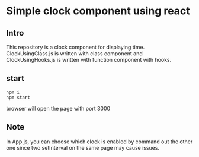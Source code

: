 # Simple clock component using react

## Intro

This repository is a clock component for displaying time. ClockUsingClass.js is written with class component and ClockUsingHooks.js is written with function component with hooks.

## start

```
npm i
npm start
```

browser will open the page with port 3000

## Note

In App.js, you can choose which clock is enabled by command out the other one since two setInterval on the same page may cause issues.
